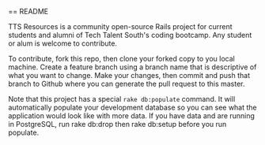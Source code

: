 == README

TTS Resources is a community open-source Rails project for current students and alumni of Tech Talent South's coding bootcamp.  Any student or alum is welcome to contribute.

To contribute, fork this repo, then clone your forked copy to you local machine.  Create a feature branch using a branch name that is descriptive of what you want to change.  Make your changes, then commit and push that branch to Github where you can generate the pull request to this master.

Note that this project has a special `rake db:populate` command.  It will automatically populate your development database so you can see what the application would look like with more data.  If you have data and are running in PostgreSQL, run rake db:drop then rake db:setup before you run populate.
